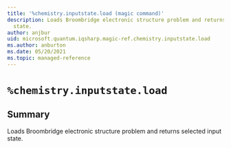 ```yaml
---
title: '%chemistry.inputstate.load (magic command)'
description: Loads Broombridge electronic structure problem and returns selected input
  state.
author: anjbur
uid: microsoft.quantum.iqsharp.magic-ref.chemistry.inputstate.load
ms.author: anburton
ms.date: 05/20/2021
ms.topic: managed-reference
---
```


<!--
    NB: This file has been automatically generated from Microsoft.Quantum.Chemistry.Jupyter.dll,
        please do not manually edit it.

    [DEBUG] JSON source:
        {"Name": "%chemistry.inputstate.load", "Documentation": {"Summary": "Loads Broombridge electronic structure problem and returns selected input state.", "Full": null, "Description": null, "Remarks": null, "Examples": null, "SeeAlso": null}, "AssemblyName": "Microsoft.Quantum.Chemistry.Jupyter"}
-->

# `%chemistry.inputstate.load`

## Summary

Loads Broombridge electronic structure problem and returns selected input state.

